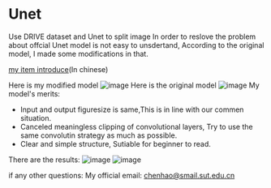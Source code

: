 # Unet
Use DRIVE dataset and Unet to split image
In order to reslove the problem about offcial Unet model is not easy to unsdertand, According to the original model, I made some modifications in that.

[my item introduce](https://blog.csdn.net/chrnhao/article/details/132776522?spm=1001.2014.3001.5501)(In chinese)

Here is my modified model
![image](https://github.com/StChenHaoGitHub/Unet/assets/94610552/9b979ce8-32d0-4d86-ab03-eb84817570eb)
Here is the original model
![image](https://github.com/StChenHaoGitHub/Unet/assets/94610552/59e2fc34-730e-4857-90b0-fc32f61925c8)
My model's merits:
* Input and output figuresize is same,This is in line with our commen situation.
* Canceled meaningless clipping of convolutional layers, Try to use the same convolutin strategy as much as possible.
* Clear and simple structure, Sutiable for beginner to read.

There are the results:
![image](https://github.com/StChenHaoGitHub/Unet/assets/94610552/5cc0247a-bd46-4d69-bb6a-9abb4681e493)
![image](https://github.com/StChenHaoGitHub/Unet/assets/94610552/19223093-5350-48d3-a1ae-83b25d59e097)

if any other questions:
My official email: chenhao@smail.sut.edu.cn

